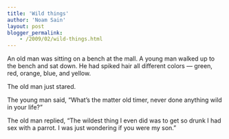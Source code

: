 ```yaml
---
title: 'Wild things'
author: 'Noam Sain'
layout: post
blogger_permalink:
    - /2009/02/wild-things.html
---
```


An old man was sitting on a bench at the mall. A young man walked up to the bench and sat down. He had spiked hair all different colors — green, red, orange, blue, and yellow.

The old man just stared.

The young man said, “What’s the matter old timer, never done anything wild in your life?”

The old man replied, “The wildest thing I even did was to get so drunk I had sex with a parrot. I was just wondering if you were my son.”